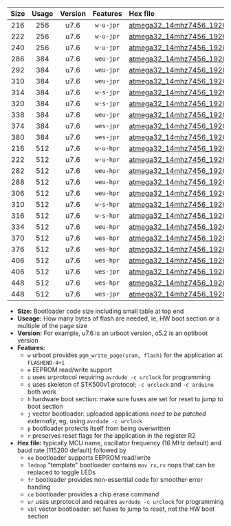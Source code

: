 |Size|Usage|Version|Features|Hex file|
|:-:|:-:|:-:|:-:|:--|
|216|256|u7.6|`w-u-jpr`|[atmega32_14mhz7456_19200bps_ur_vbl.hex](https://raw.githubusercontent.com/stefanrueger/urboot/main/atmega32_14mhz7456_19200bps_ur_vbl.hex)|
|222|256|u7.6|`w-u-jpr`|[atmega32_14mhz7456_19200bps_lednop_ur_vbl.hex](https://raw.githubusercontent.com/stefanrueger/urboot/main/atmega32_14mhz7456_19200bps_lednop_ur_vbl.hex)|
|240|256|u7.6|`w-u-jpr`|[atmega32_14mhz7456_19200bps_lednop_fr_ur_vbl.hex](https://raw.githubusercontent.com/stefanrueger/urboot/main/atmega32_14mhz7456_19200bps_lednop_fr_ur_vbl.hex)|
|286|384|u7.6|`weu-jpr`|[atmega32_14mhz7456_19200bps_ee_ur_vbl.hex](https://raw.githubusercontent.com/stefanrueger/urboot/main/atmega32_14mhz7456_19200bps_ee_ur_vbl.hex)|
|292|384|u7.6|`weu-jpr`|[atmega32_14mhz7456_19200bps_ee_lednop_ur_vbl.hex](https://raw.githubusercontent.com/stefanrueger/urboot/main/atmega32_14mhz7456_19200bps_ee_lednop_ur_vbl.hex)|
|310|384|u7.6|`weu-jpr`|[atmega32_14mhz7456_19200bps_ee_lednop_fr_ur_vbl.hex](https://raw.githubusercontent.com/stefanrueger/urboot/main/atmega32_14mhz7456_19200bps_ee_lednop_fr_ur_vbl.hex)|
|314|384|u7.6|`w-s-jpr`|[atmega32_14mhz7456_19200bps_vbl.hex](https://raw.githubusercontent.com/stefanrueger/urboot/main/atmega32_14mhz7456_19200bps_vbl.hex)|
|320|384|u7.6|`w-s-jpr`|[atmega32_14mhz7456_19200bps_lednop_vbl.hex](https://raw.githubusercontent.com/stefanrueger/urboot/main/atmega32_14mhz7456_19200bps_lednop_vbl.hex)|
|338|384|u7.6|`weu-jpr`|[atmega32_14mhz7456_19200bps_ee_lednop_fr_ce_ur_vbl.hex](https://raw.githubusercontent.com/stefanrueger/urboot/main/atmega32_14mhz7456_19200bps_ee_lednop_fr_ce_ur_vbl.hex)|
|374|384|u7.6|`wes-jpr`|[atmega32_14mhz7456_19200bps_ee_vbl.hex](https://raw.githubusercontent.com/stefanrueger/urboot/main/atmega32_14mhz7456_19200bps_ee_vbl.hex)|
|380|384|u7.6|`wes-jpr`|[atmega32_14mhz7456_19200bps_ee_lednop_vbl.hex](https://raw.githubusercontent.com/stefanrueger/urboot/main/atmega32_14mhz7456_19200bps_ee_lednop_vbl.hex)|
|216|512|u7.6|`w-u-hpr`|[atmega32_14mhz7456_19200bps_ur.hex](https://raw.githubusercontent.com/stefanrueger/urboot/main/atmega32_14mhz7456_19200bps_ur.hex)|
|222|512|u7.6|`w-u-hpr`|[atmega32_14mhz7456_19200bps_lednop_ur.hex](https://raw.githubusercontent.com/stefanrueger/urboot/main/atmega32_14mhz7456_19200bps_lednop_ur.hex)|
|282|512|u7.6|`weu-hpr`|[atmega32_14mhz7456_19200bps_ee_ur.hex](https://raw.githubusercontent.com/stefanrueger/urboot/main/atmega32_14mhz7456_19200bps_ee_ur.hex)|
|288|512|u7.6|`weu-hpr`|[atmega32_14mhz7456_19200bps_ee_lednop_ur.hex](https://raw.githubusercontent.com/stefanrueger/urboot/main/atmega32_14mhz7456_19200bps_ee_lednop_ur.hex)|
|306|512|u7.6|`weu-hpr`|[atmega32_14mhz7456_19200bps_ee_lednop_fr_ur.hex](https://raw.githubusercontent.com/stefanrueger/urboot/main/atmega32_14mhz7456_19200bps_ee_lednop_fr_ur.hex)|
|310|512|u7.6|`w-s-hpr`|[atmega32_14mhz7456_19200bps.hex](https://raw.githubusercontent.com/stefanrueger/urboot/main/atmega32_14mhz7456_19200bps.hex)|
|316|512|u7.6|`w-s-hpr`|[atmega32_14mhz7456_19200bps_lednop.hex](https://raw.githubusercontent.com/stefanrueger/urboot/main/atmega32_14mhz7456_19200bps_lednop.hex)|
|334|512|u7.6|`weu-hpr`|[atmega32_14mhz7456_19200bps_ee_lednop_fr_ce_ur.hex](https://raw.githubusercontent.com/stefanrueger/urboot/main/atmega32_14mhz7456_19200bps_ee_lednop_fr_ce_ur.hex)|
|370|512|u7.6|`wes-hpr`|[atmega32_14mhz7456_19200bps_ee.hex](https://raw.githubusercontent.com/stefanrueger/urboot/main/atmega32_14mhz7456_19200bps_ee.hex)|
|376|512|u7.6|`wes-hpr`|[atmega32_14mhz7456_19200bps_ee_lednop.hex](https://raw.githubusercontent.com/stefanrueger/urboot/main/atmega32_14mhz7456_19200bps_ee_lednop.hex)|
|406|512|u7.6|`wes-hpr`|[atmega32_14mhz7456_19200bps_ee_lednop_fr.hex](https://raw.githubusercontent.com/stefanrueger/urboot/main/atmega32_14mhz7456_19200bps_ee_lednop_fr.hex)|
|406|512|u7.6|`wes-jpr`|[atmega32_14mhz7456_19200bps_ee_lednop_fr_vbl.hex](https://raw.githubusercontent.com/stefanrueger/urboot/main/atmega32_14mhz7456_19200bps_ee_lednop_fr_vbl.hex)|
|448|512|u7.6|`wes-hpr`|[atmega32_14mhz7456_19200bps_ee_lednop_fr_ce.hex](https://raw.githubusercontent.com/stefanrueger/urboot/main/atmega32_14mhz7456_19200bps_ee_lednop_fr_ce.hex)|
|448|512|u7.6|`wes-jpr`|[atmega32_14mhz7456_19200bps_ee_lednop_fr_ce_vbl.hex](https://raw.githubusercontent.com/stefanrueger/urboot/main/atmega32_14mhz7456_19200bps_ee_lednop_fr_ce_vbl.hex)|

- **Size:** Bootloader code size including small table at top end
- **Useage:** How many bytes of flash are needed, ie, HW boot section or a multiple of the page size
- **Version:** For example, u7.6 is an urboot version, o5.2 is an optiboot version
- **Features:**
  + `w` urboot provides `pgm_write_page(sram, flash)` for the application at `FLASHEND-4+1`
  + `e` EEPROM read/write support
  + `u` uses urprotocol requiring `avrdude -c urclock` for programming
  + `s` uses skeleton of STK500v1 protocol; `-c urclock` and `-c arduino` both work
  + `h` hardware boot section: make sure fuses are set for reset to jump to boot section
  + `j` vector bootloader: uploaded applications *need to be patched externally*, eg, using `avrdude -c urclock`
  + `p` bootloader protects itself from being overwritten
  + `r` preserves reset flags for the application in the register R2
- **Hex file:** typically MCU name, oscillator frequency (16 MHz default) and baud rate (115200 default) followed by
  + `ee` bootloader supports EEPROM read/write
  + `lednop` "template" bootloader contains `mov rx,rx` nops that can be replaced to toggle LEDs
  + `fr` bootloader provides non-essential code for smoother error handing
  + `ce` bootloader provides a chip erase command
  + `ur` uses urprotocol and requires `avrdude -c urclock` for programming
  + `vbl` vector bootloader: set fuses to jump to reset, not the HW boot section

